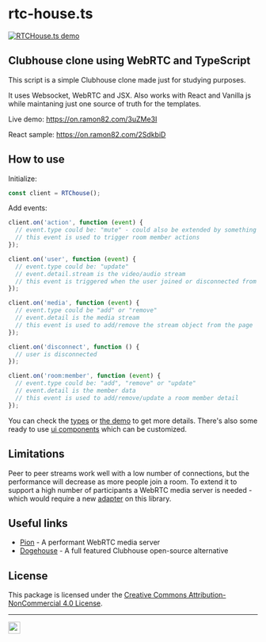 # rtc-house.ts

[![RTCHouse.ts demo](https://raw.githubusercontent.com/ramon82/assets/master/RTChouse.ts/preview.png)](https://on.ramon82.com/3uZMe3I)

## Clubhouse clone using WebRTC and TypeScript

This script is a simple Clubhouse clone made just for studying purposes. 

It uses Websocket, WebRTC and JSX. Also works with React and Vanilla js while maintaning just one source of truth for the templates. 

Live demo: https://on.ramon82.com/3uZMe3I

React sample: https://on.ramon82.com/2SdkbiD

## How to use

Initialize:

```js
const client = RTChouse();
```

Add events:
```js
client.on('action', function (event) {
  // event.type could be: "mute" - could also be extended by something like "raise-hand"
  // this event is used to trigger room member actions
});

client.on('user', function (event) {
  // event.type could be: "update"
  // event.detail.stream is the video/audio stream 
  // this event is triggered when the user joined or disconnected from room
});

client.on('media', function (event) {
  // event.type could be "add" or "remove"
  // event.detail is the media stream
  // this event is used to add/remove the stream object from the page
});

client.on('disconnect', function () {
  // user is disconnected
});

client.on('room:member', function (event) {
  // event.type could be: "add", "remove" or "update"
  // event.detail is the member data
  // this event is used to add/remove/update a room member detail
});
```

You can check the [types](https://github.com/ramon82/RTChouse.ts/blob/main/src/types) or [the demo](https://github.com/ramon82/RTChouse.ts/blob/main/src/index.html) to get more details. There's also some ready to use [ui components](https://github.com/ramon82/RTChouse.ts/blob/main/src/components) which can be customized.

## Limitations

Peer to peer streams work well with a low number of connections, but the performance will decrease as more people join a room. To extend it to support a high number of participants a WebRTC media server is needed - which would require a new [adapter](https://github.com/ramon82/RTChouse.ts/blob/main/src/adapters) on this library.

## Useful links
- [Pion](https://github.com/pion/webrtc) - A performant WebRTC media server
- [Dogehouse](https://github.com/benawad/dogehouse) - A full featured Clubhouse open-source alternative

## License

This package is licensed under the [Creative Commons Attribution-NonCommercial 4.0 License](LICENSE.md).

---

<a href="https://ramon82.com" target="_blank">
  <img src="https://utils.ramon82.com/hit.svg?referrer=github.com&title=GitHub%20/%20RTCHouse.ts&location=https://github.com/ramon82/RTChouse.ts" width="24" height="24" />
</a>
